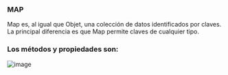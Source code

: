 ###  MAP
Map es, al igual que Objet, una colección de datos identificados por claves. La principal diferencia es que Map permite claves de cualquier tipo.

### Los métodos y propiedades son:

![image](https://github.com/user-attachments/assets/5683609b-e2dd-463b-b166-58a6e9478bc6)

